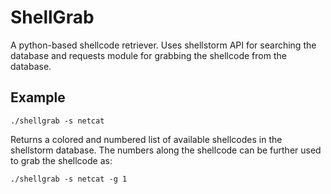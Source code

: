 # ShellGrab
A python-based shellcode retriever. Uses shellstorm API for searching the database and requests module for grabbing the shellcode from the database.

## Example

`./shellgrab -s netcat`

Returns a colored and numbered list of available shellcodes in the shellstorm database. The numbers along the shellcode can be further used to grab the shellcode as:

`./shellgrab -s netcat -g 1`

